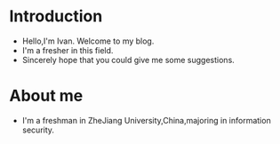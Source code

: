 # Introduction 
+ Hello,I'm Ivan. Welcome to my blog.
+ I'm a fresher in this field.
+ Sincerely hope that you could give me some suggestions.

# About me 
+ I'm a freshman in ZheJiang University,China,majoring in information security.



